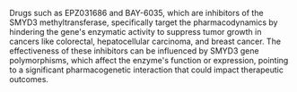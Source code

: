 Drugs such as EPZ031686 and BAY-6035, which are inhibitors of the SMYD3 methyltransferase, specifically target the pharmacodynamics by hindering the gene's enzymatic activity to suppress tumor growth in cancers like colorectal, hepatocellular carcinoma, and breast cancer. The effectiveness of these inhibitors can be influenced by SMYD3 gene polymorphisms, which affect the enzyme's function or expression, pointing to a significant pharmacogenetic interaction that could impact therapeutic outcomes.